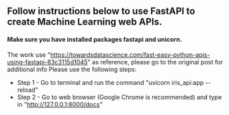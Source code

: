 ## Follow instructions below to use FastAPI to create Machine Learning web APIs. 
#### Make sure you have installed packages fastapi and unicorn.
The work use "https://towardsdatascience.com/fast-easy-python-apis-using-fastapi-83c3115d1045" as reference, please go to the original post for additional info
Please use the following steps:
- Step 1 - Go to terminal and run the command "uvicorn iris_api:app  --reload"
- Step 2 - Go to web browser (Google Chrome is recommended) and type in "http://127.0.0.1:8000/docs"
